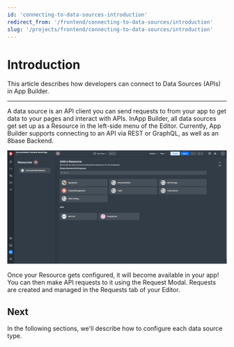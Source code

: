 ```yaml
---
id: 'connecting-to-data-sources-introduction'
redirect_from: '/frontend/connecting-to-data-sources/introduction'
slug: '/projects/frontend/connecting-to-data-sources/introduction'
---
```


# Introduction

This article describes how developers can connect to Data Sources (APIs) in App Builder.

---

A data source is an API client you can send requests to from your app to get data to your pages and interact with APIs. InApp Builder, all data sources get set up as a Resource in the left-side menu of the Editor. Currently, App Builder supports connecting to an API via REST or GraphQL, as well as an 8base Backend.

![Resources in App Builder](./_images/ab-resources-1.png)

Once your Resource gets configured, it will become available in your app! You can then make API requests to it using the Request Modal. Requests are created and managed in the Requests tab of your Editor.

## Next

In the following sections, we'll describe how to configure each data source type.
